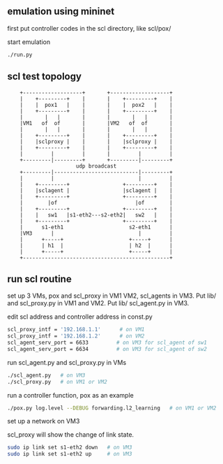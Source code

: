 ## emulation using mininet

first put controller codes in the scl directory, like scl/pox/

start emulation
``` Bash
./run.py
```

## scl test topology

        +-------------------+       +-------------------+
        |    +---------+    |       |    +---------+    |
        |    |  pox1   |    |       |    |  pox2   |    |
        |    +---------+    |       |    +---------+    |
        |       |   |       |       |       |   |       |
        |VM1   of  of       |       |VM2   of  of       |
        |       |   |       |       |       |   |       |
        |    +---------+    |       |    +---------+    |
        |    |sclproxy |    |       |    |sclproxy |    |
        |    +---------+    |       |    +---------+    |
        |         |         |       |         |         |
        +---------|---------+       +---------|---------+
                          udp broadcast
        +---------|---------------------------|---------+
        |         |                           |         |
        |    +---------+                 +---------+    |
        |    |sclagent |                 |sclagent |    |
        |    +---------+                 +---------+    |
        |        |of                         |of        |
        |    +---------+                 +---------+    |
        |    |   sw1   |s1-eth2---s2-eth2|   sw2   |    |
        |    +---------+                 +---------+    |
        |      s1-eth1                     s2-eth1      |
        |VM3      |                           |         |
        |      +-----+                     +-----+      |
        |      | h1  |                     | h2  |      |
        |      +-----+                     +-----+      |
        +-----------------------------------------------+

## run scl routine

set up 3 VMs, pox and scl_proxy in VM1 VM2, scl_agents in VM3. Put lib/ and scl_proxy.py in VM1 and VM2. Put lib/ scl_agent.py in VM3.

edit scl address and controller address in const.py

``` Bash
scl_proxy_intf = '192.168.1.1'      # on VM1
scl_proxy_intf = '192.168.1.2'      # on VM2
scl_agent_serv_port = 6633         # on VM3 for scl_agent of sw1
scl_agent_serv_port = 6634         # on VM3 for scl_agent of sw2
```

run scl_agent.py and scl_proxy.py in VMs

``` Bash
./scl_agent.py   # on VM3
./scl_proxy.py   # on VM1 or VM2
```

run a controller function, pox as an example

``` Bash
./pox.py log.level --DEBUG forwarding.l2_learning   # on VM1 or VM2
```

set up a network on VM3

scl_proxy will show the change of link state.

``` Bash
sudo ip link set s1-eth2 down   # on VM3
sudo ip link set s1-eth2 up     # on VM3
```
